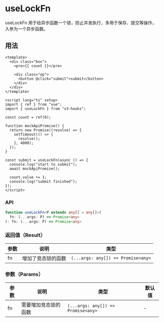 # useLockFn

useLockFn 用于给异步函数一个锁，防止并发执行，多用于保存、提交等操作，入参为一个异步函数。

## 用法

```vue
<template>
  <div class="box">
    <pre>{{ count }}</pre>

    <div class="op">
      <button @click="submit">submit</button>
    </div>
  </div>
</template>

<script lang="ts" setup>
import { ref } from "vue";
import { useLockFn } from "v3-hooks";

const count = ref(0);

function mockApiPromise() {
  return new Promise((resolve) => {
    setTimeout(() => {
      resolve();
    }, 4000);
  });
}

const submit = useLockFn(async () => {
  console.log("start to submit");
  await mockApiPromise();

  count.value += 1;
  console.log("submit finished");
});
</script>
```

### API

```typescript
function useLockFn<P extends any[] = any[]>(
  fn: (...args: P) => Promise<any>
): fn: (...args: P) => Promise<any>
```

### 返回值（Result）

| 参数 | 说明               | 类型                               |
| ---- | ------------------ | ---------------------------------- |
| fn   | 增加了竞态锁的函数 | `(...args: any[]) => Promise<any>` |

### 参数（Params）

| 参数 | 说明                 | 类型                               | 默认值 |
| ---- | -------------------- | ---------------------------------- | ------ |
| fn   | 需要增加竞态锁的函数 | `(...args: any[]) => Promise<any>` | -      |
